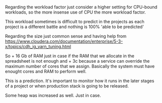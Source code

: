 
Regarding the workload factor just consider a higher setting for CPU-bound workloads, so the more insense use of CPU the more workload factor.

This workload sometimes is difficult to predict in the projects as each project is a different battle and nothing is 100% 'able to be predicted'

Regarding the size just common sense and having help from https://www.cloudera.com/documentation/enterprise/5-3-x/topics/cdh_ig_yarn_tuning.html

So + 16 Gb of RAM just in case if the RAM that we allocate in the spreadsheet is not enough and + 3c because a service can override the 
maximum number of cores that we assign. Basically the system must have enought cores and RAM to perform well.

This is a prediction. It's important to monitor how it runs in the later stages of a project or when production stack is going to be released.

Some heap was increased as well. Just in case.
